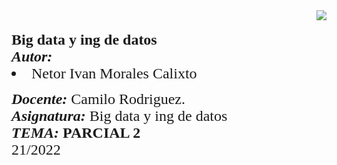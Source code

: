<div> 
<img src="https://res-5.cloudinary.com/crunchbase-production/image/upload/c_lpad,h_256,w_256,f_auto,q_auto:eco/v1455514364/pim02bzqvgz0hibsra41.png" align="right"><br><br><FONT FACE="times new roman" SIZE=5>
<b> Big data y ing de datos</b>
<br>
<i><b>Autor:</b></i>
<li> Netor Ivan Morales Calixto</li>

<i><b>Docente:</b></i> Camilo Rodriguez.
<br>
<i><b>Asignatura:</b></i> Big data y ing de datos
<br>
<i><b>TEMA:</i> PARCIAL 2</b>
<br>
21/2022
<br>
</FONT>
</div>
